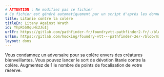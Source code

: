 ```yaml
---
# ATTENTION : Ne modifiez pas ce fichier
# Ce fichier est généré automatiquement par un script d'après les données du module Foundry VTT officiel et de sa traduction
title: Litanie contre la colère
titleEn: Litany Against Wrath
id: YhpR5bOquHx2JuIj
urlFr: https://gitlab.com/pathfinder-fr/foundryvtt-pathfinder2-fr/-/blob/master/data/feats/YhpR5bOquHx2JuIj.htm
urlEn: https://gitlab.com/hooking/foundry-vtt---pathfinder-2e/-/blob/master/packs/data/feats.db/litany-against-wrath.json
layout: dons
---
```

Vous condamnez un adversaire pour sa colère envers des créatures bienveillantes. Vous pouvez lancer le sort de dévotion litanie contre la colère. Augmentez de 1 le nombre de points de focalisation de votre réserve.
